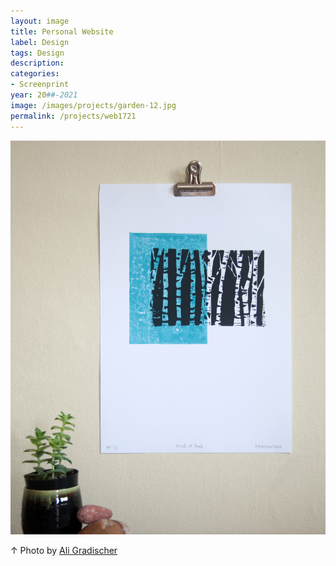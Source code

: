 ```yaml
---
layout: image
title: Personal Website
label: Design
tags: Design
description: 
categories:
- Screenprint
year: 20##-2021
image: /images/projects/garden-12.jpg
permalink: /projects/web1721
---
```


<img src="/images/projects/garden-12.jpg">
<div class="images-right"><p>&uarr; Photo by <a href="http://www.aligradischer.com/">Ali Gradischer</a></p></div>
<section class="clear"></section>

<!--Footnotes -->

